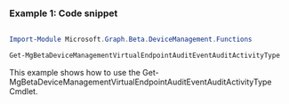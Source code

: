 ### Example 1: Code snippet

```powershell

Import-Module Microsoft.Graph.Beta.DeviceManagement.Functions

Get-MgBetaDeviceManagementVirtualEndpointAuditEventAuditActivityType

```
This example shows how to use the Get-MgBetaDeviceManagementVirtualEndpointAuditEventAuditActivityType Cmdlet.

